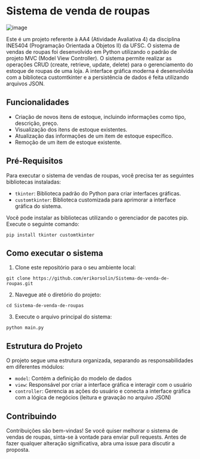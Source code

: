 # Sistema de venda de roupas
![image](https://github.com/erikorsolin/Sistema-de-venda-de-roupas/assets/107228254/6cc5f81e-3580-4d0e-9ea6-f236fe88df71)

Este é um projeto referente à AA4 (Atividade Avaliativa 4) da disciplina INE5404 (Programação Orientada a Objetos II) da UFSC.
O sistema de vendas de roupas foi desenvolvido em Python utilizando o padrão de projeto MVC (Model View Controller). O sistema permite realizar as operações CRUD (create, retrieve, update, delete) para o gerenciamento do estoque de roupas de uma loja. A interface gráfica moderna é desenvolvida com a biblioteca customtkinter e a persistência de dados é feita utilizando arquivos JSON.

## Funcionalidades
+ Criação de novos itens de estoque, incluindo informações como tipo, descrição, preço.
+ Visualização dos itens de estoque existentes.
+ Atualização das informações de um item de estoque específico.
+ Remoção de um item de estoque existente.

## Pré-Requisitos
Para executar o sistema de vendas de roupas, você precisa ter as seguintes bibliotecas instaladas:
+ `tkinter`: Biblioteca padrão do Python para criar interfaces gráficas.
+ `customtkinter`: Biblioteca customizada para aprimorar a interface gráfica do sistema.

 Você pode instalar as bibliotecas utilizando o gerenciador de pacotes pip. Execute o seguinte comando:
 ```
 pip install tkinter customtkinter
 ```
 
 ## Como executar o sistema
 1. Clone este repositório para o seu ambiente local:
 ```
 git clone https://github.com/erikorsolin/Sistema-de-venda-de-roupas.git
 ```
 
 2. Navegue até o diretório do projeto:
  ```
 cd Sistema-de-venda-de-roupas
 ```
 
 3. Execute o arquivo principal do sistema:
 ```
 python main.py
 ```
 
 ## Estrutura do Projeto
 O projeto segue uma estrutura organizada, separando as responsabilidades em diferentes módulos:
 + `model`: Contém a definição do modelo de dados
 + `view`: Responsável por criar a interface gráfica e interagir com o usuário
 + `controller`: Gerencia as ações do usuário e conecta a interface gráfica com a lógica de negócios (leitura e gravação no arquivo JSON)


## Contribuindo
Contribuições são bem-vindas! Se você quiser melhorar o sistema de vendas de roupas, sinta-se à vontade para enviar pull requests. Antes de fazer qualquer alteração significativa, abra uma issue para discutir a proposta.
